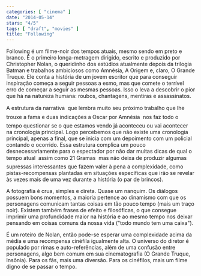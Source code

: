 ```yaml
---
categories: [ "cinema" ]
date: "2014-05-14"
stars: "4/5"
tags: [ "draft", "movies" ]
title: "Following"
---
```

Following é um filme-noir dos tempos atuais, mesmo sendo em preto
e branco. É o primeiro longa-metragem dirigido, escrito e produzido
por Christopher Nolan, o queridinho dos estúdios atualmente depois
da trilogia Batman e trabalhos ambiciosos como Amnésia, A Origem e,
claro, O Grande Truque. Ele conta a história de um jovem escritor que
para conseguir inspiração começa a seguir pessoas a esmo, mas que
comete o terrível erro de começar a seguir as mesmas pessoas. Isso o
leva a descobrir o pior que há na natureza humana: roubos, chantagens,
mentiras e assassinatos.

A estrutura da narrativa  que lembra muito seu próximo trabalho que
lhe trouxe a fama e duas indicações a Oscar por Amnésia  nos faz
todo o tempo questionar se o que estamos vendo já aconteceu ou vai
acontecer na cronologia principal. Logo percebemos que não existe uma
cronologia principal, apenas a final, que se inicia com um depoimento
com um policial contando o ocorrido. Essa estrutura complica um pouco
desnecessariamente para o espectador por não dar muitas dicas de qual
o tempo atual  assim como 21 Gramas  mas não deixa de produzir
algumas supressas interessantes que fazem valer à pena a complexidade,
como pistas-recompensas plantadas em situações específicas que irão se
revelar às vezes mais de uma vez durante a história (o par de brincos).

A fotografia é crua, simples e direta. Quase um nanquim. Os diálogos
possuem bons momentos, a maioria pertence ao dinamismo com que os
personagens comunicam tantas coisas em tão pouco tempo (mais um traço
noir). Existem também frases de efeito e filosóficas, o que consegue
imprimir uma profundidade maior na história e ao mesmo tempo nos deixar
pensando em coisas comuns da nossa vida ("todo mundo tem uma caixa").

É um roteiro de Nolan, então pode-se esperar uma complexidade acima da
média e uma recompensa cinéfila igualmente alta. O universo do diretor
é populado por rimas e auto-referências, além de uma confusão entre
personagens, algo bem comum em sua cinematografia (O Grande Truque,
Insônia). Para os fãs, mais uma diversão. Para os cinéfilos, mais
um filme digno de se passar o tempo.
